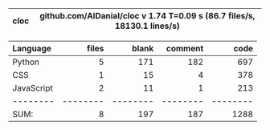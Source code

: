 cloc|github.com/AlDanial/cloc v 1.74  T=0.09 s (86.7 files/s, 18130.1 lines/s)
--- | ---

Language|files|blank|comment|code
:-------|-------:|-------:|-------:|-------:
Python|5|171|182|697
CSS|1|15|4|378
JavaScript|2|11|1|213
--------|--------|--------|--------|--------
SUM:|8|197|187|1288
